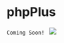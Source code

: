 # phpPlus
<code>Coming Soon!
</code>
<img src= "https://github.com/phpPlus-Officiall/phpPlus/blob/main/logo.png">
